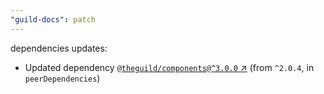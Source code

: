 ```yaml
---
"guild-docs": patch
---
```


dependencies updates: 

- Updated dependency [`@theguild/components@^3.0.0` ↗︎](https://www.npmjs.com/package/@theguild/components/v/null) (from `^2.0.4`, in `peerDependencies`)
